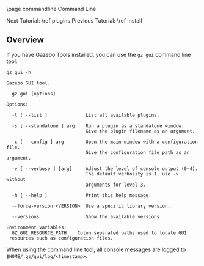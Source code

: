 \page commandline Command Line

Next Tutorial: \ref plugins
Previous Tutorial: \ref install

## Overview

If you have Gazebo Tools installed, you can use the `gz gui` command line tool:

`gz gui -h`

    Gazebo GUI tool.

      gz gui [options]

    Options:

      -l [ --list ]              List all available plugins.

      -s [ --standalone ] arg    Run a plugin as a standalone window.
                                 Give the plugin filename as an argument.

      -c [ --config ] arg        Open the main window with a configuration file.
                                 Give the configuration file path as an argument.

      -v [ --verbose ] [arg]     Adjust the level of console output (0~4).
                                 The default verbosity is 1, use -v without
                                 arguments for level 3.

      -h [ --help ]              Print this help message.

      --force-version <VERSION>  Use a specific library version.

      --versions                 Show the available versions.
      
    Environment variables:
      GZ_GUI_RESOURCE_PATH    Colon separated paths used to locate GUI
     resources such as configuration files.



When using the command line tool, all console messages are logged to
`$HOME/.gz/gui/log/<timestamp>`.
